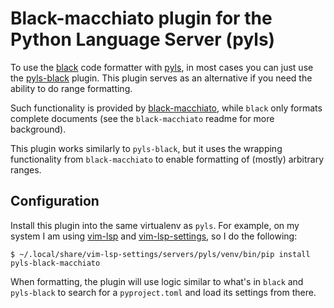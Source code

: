 # Black-macchiato plugin for the Python Language Server (pyls)

To use the [black] code formatter with [pyls], in most cases you can just use the [pyls-black]
plugin. This plugin serves as an alternative if you need the ability to do range formatting.

Such functionality is provided by [black-macchiato], while `black` only formats complete documents
(see the `black-macchiato` readme for more background).

This plugin works similarly to `pyls-black`, but it uses the wrapping functionality from
`black-macchiato` to enable formatting of (mostly) arbitrary ranges.

[black]: https://black.readthedocs.io/en/stable/
[pyls]: https://github.com/palantir/python-language-server
[pyls-black]: https://github.com/rupert/pyls-black
[black-macchiato]: https://github.com/wbolster/black-macchiato

## Configuration

Install this plugin into the same virtualenv as `pyls`. For example, on my system I am using
[vim-lsp] and [vim-lsp-settings], so I do the following:

```
$ ~/.local/share/vim-lsp-settings/servers/pyls/venv/bin/pip install pyls-black-macchiato
```

When formatting, the plugin will use logic similar to what's in `black` and `pyls-black` to search
for a `pyproject.toml` and load its settings from there.

[vim-lsp]: https://github.com/prabirshrestha/vim-lsp
[vim-lsp-settings]: https://github.com/mattn/vim-lsp-settings
